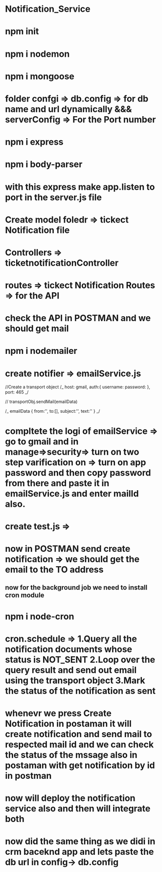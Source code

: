 # Notification_Service

# npm init

# npm i nodemon

# npm i mongoose

# folder confgi => db.config => for db name and url dynamically &&& serverConfig => For the Port number

# npm i express

# npm i body-parser

# with this express make app.listen to port in the server.js file

# Create model foledr => tickect Notification file

# Controllers => ticketnotificationController

# routes => tickect Notification Routes => for the API

# check the API in POSTMAN and we should get mail

# npm i nodemailer

# create notifier => emailService.js

//Create a transport object
/_
host: gmail,
auth:{
username:
password:
},
port: 465
_/

// transportObj.sendMail(emailData)

/_ emailData
{
from:'',
to:[],
subject:'',
text:''
}
_/

# compltete the logi of emailService => go to gmail and in manage=>security=> turn on two step varification on => turn on app password and then copy password from there and paste it in emailService.js and enter mailId also.

# create test.js =>

# now in POSTMAN send create notification => we should get the email to the TO address

## now for the background job we need to install cron module

# npm i node-cron

# cron.schedule => 1.Query all the notification documents whose status is NOT_SENT 2.Loop over the query result and send out email using the transport object 3.Mark the status of the notification as sent

# whenevr we press Create Notification in postaman it will create notification and send mail to respected mail id and we can check the status of the mssage also in postaman with get notification by id in postman

# now will deploy the notification service also and then will integrate both
# now did the same thing as we didi in crm baceknd app and lets paste the db url in config-> db.config
